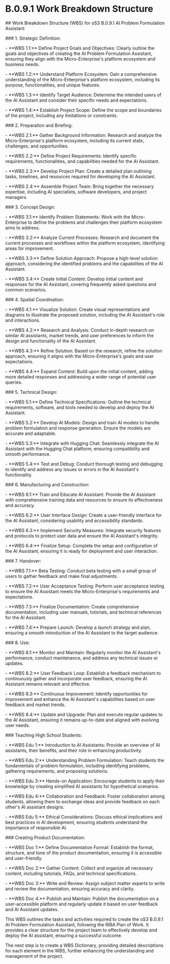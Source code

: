 # B.0.9.1 Work Breakdown Structure

\## Work Breakdown Structure (WBS) for oS3 B.0.9.1 AI Problem Formulation Assistant&#x20;

\### 1. Strategic Definition:&#x20;

\- \*\*WBS 1.1:\*\* Define Project Goals and Objectives: Clearly outline the goals and objectives of creating the AI Problem Formulation Assistant, ensuring they align with the Micro-Enterprise's platform ecosystem and business needs.&#x20;

\- \*\*WBS 1.2:\*\* Understand Platform Ecosystem: Gain a comprehensive understanding of the Micro-Enterprise's platform ecosystem, including its purpose, functionalities, and unique features.&#x20;

\- \*\*WBS 1.3:\*\* Identify Target Audience: Determine the intended users of the AI Assistant and consider their specific needs and expectations.&#x20;

\- \*\*WBS 1.4:\*\* Establish Project Scope: Define the scope and boundaries of the project, including any limitations or constraints.&#x20;

\### 2. Preparation and Briefing:&#x20;

\- \*\*WBS 2.1:\*\* Gather Background Information: Research and analyze the Micro-Enterprise's platform ecosystem, including its current state, challenges, and opportunities.&#x20;

\- \*\*WBS 2.2:\*\* Define Project Requirements: Identify specific requirements, functionalities, and capabilities needed for the AI Assistant.&#x20;

\- \*\*WBS 2.3:\*\* Develop Project Plan: Create a detailed plan outlining tasks, timelines, and resources required for developing the AI Assistant.&#x20;

\- \*\*WBS 2.4:\*\* Assemble Project Team: Bring together the necessary expertise, including AI specialists, software developers, and project managers.&#x20;

\### 3. Concept Design:&#x20;

\- \*\*WBS 3.1:\*\* Identify Problem Statements: Work with the Micro-Enterprise to define the problems and challenges their platform ecosystem aims to address.&#x20;

\- \*\*WBS 3.2:\*\* Analyze Current Processes: Research and document the current processes and workflows within the platform ecosystem, identifying areas for improvement.&#x20;

\- \*\*WBS 3.3:\*\* Define Solution Approach: Propose a high-level solution approach, considering the identified problems and the capabilities of the AI Assistant.&#x20;

\- \*\*WBS 3.4:\*\* Create Initial Content: Develop initial content and responses for the AI Assistant, covering frequently asked questions and common scenarios.&#x20;

\### 4. Spatial Coordination:&#x20;

\- \*\*WBS 4.1:\*\* Visualize Solution: Create visual representations and diagrams to illustrate the proposed solution, including the AI Assistant's role and interactions.&#x20;

\- \*\*WBS 4.2:\*\* Research and Analysis: Conduct in-depth research on similar AI assistants, market trends, and user preferences to inform the design and functionality of the AI Assistant.&#x20;

\- \*\*WBS 4.3:\*\* Refine Solution: Based on the research, refine the solution approach, ensuring it aligns with the Micro-Enterprise's goals and user expectations.&#x20;

\- \*\*WBS 4.4:\*\* Expand Content: Build upon the initial content, adding more detailed responses and addressing a wider range of potential user queries.&#x20;

\### 5. Technical Design:&#x20;

\- \*\*WBS 5.1:\*\* Define Technical Specifications: Outline the technical requirements, software, and tools needed to develop and deploy the AI Assistant.&#x20;

\- \*\*WBS 5.2:\*\* Develop AI Models: Design and train AI models to handle problem formulation and response generation. Ensure the models are accurate and adaptable.&#x20;

\- \*\*WBS 5.3:\*\* Integrate with Hugging Chat: Seamlessly integrate the AI Assistant with the Hugging Chat platform, ensuring compatibility and smooth performance.&#x20;

\- \*\*WBS 5.4:\*\* Test and Debug: Conduct thorough testing and debugging to identify and address any issues or errors in the AI Assistant's functionality.&#x20;

\### 6. Manufacturing and Construction:&#x20;

\- \*\*WBS 6.1:\*\* Train and Educate AI Assistant: Provide the AI Assistant with comprehensive training data and resources to ensure its effectiveness and accuracy.&#x20;

\- \*\*WBS 6.2:\*\* User Interface Design: Create a user-friendly interface for the AI Assistant, considering usability and accessibility standards.&#x20;

\- \*\*WBS 6.3:\*\* Implement Security Measures: Integrate security features and protocols to protect user data and ensure the AI Assistant's integrity.&#x20;

\- \*\*WBS 6.4:\*\* Finalize Setup: Complete the setup and configuration of the AI Assistant, ensuring it is ready for deployment and user interaction.&#x20;

\### 7. Handover:&#x20;

\- \*\*WBS 7.1:\*\* Beta Testing: Conduct beta testing with a small group of users to gather feedback and make final adjustments.&#x20;

\- \*\*WBS 7.2:\*\* User Acceptance Testing: Perform user acceptance testing to ensure the AI Assistant meets the Micro-Enterprise's requirements and expectations.&#x20;

\- \*\*WBS 7.3:\*\* Finalize Documentation: Create comprehensive documentation, including user manuals, tutorials, and technical references for the AI Assistant.&#x20;

\- \*\*WBS 7.4:\*\* Prepare Launch: Develop a launch strategy and plan, ensuring a smooth introduction of the AI Assistant to the target audience.&#x20;

\### 8. Use:&#x20;

\- \*\*WBS 8.1:\*\* Monitor and Maintain: Regularly monitor the AI Assistant's performance, conduct maintenance, and address any technical issues or updates.&#x20;

\- \*\*WBS 8.2:\*\* User Feedback Loop: Establish a feedback mechanism to continuously gather and incorporate user feedback, ensuring the AI Assistant remains relevant and effective.&#x20;

\- \*\*WBS 8.3:\*\* Continuous Improvement: Identify opportunities for improvement and enhance the AI Assistant's capabilities based on user feedback and market trends.&#x20;

\- \*\*WBS 8.4:\*\* Update and Upgrade: Plan and execute regular updates to the AI Assistant, ensuring it remains up-to-date and aligned with evolving user needs.&#x20;

\### Teaching High School Students:&#x20;

\- \*\*WBS Edu 1:\*\* Introduction to AI Assistants: Provide an overview of AI assistants, their benefits, and their role in enhancing productivity.&#x20;

\- \*\*WBS Edu 2:\*\* Understanding Problem Formulation: Teach students the fundamentals of problem formulation, including identifying problems, gathering requirements, and proposing solutions.&#x20;

\- \*\*WBS Edu 3:\*\* Hands-on Application: Encourage students to apply their knowledge by creating simplified AI assistants for hypothetical scenarios.&#x20;

\- \*\*WBS Edu 4:\*\* Collaboration and Feedback: Foster collaboration among students, allowing them to exchange ideas and provide feedback on each other's AI assistant designs.&#x20;

\- \*\*WBS Edu 5:\*\* Ethical Considerations: Discuss ethical implications and best practices in AI development, ensuring students understand the importance of responsible AI.

\### Creating Product Documentation:&#x20;

\- \*\*WBS Doc 1:\*\* Define Documentation Format: Establish the format, structure, and tone of the product documentation, ensuring it is accessible and user-friendly.&#x20;

\- \*\*WBS Doc 2:\*\* Gather Content: Collect and organize all necessary content, including tutorials, FAQs, and technical specifications.&#x20;

\- \*\*WBS Doc 3:\*\* Write and Review: Assign subject matter experts to write and review the documentation, ensuring accuracy and clarity.&#x20;

\- \*\*WBS Doc 4:\*\* Publish and Maintain: Publish the documentation on a user-accessible platform and regularly update it based on user feedback and AI Assistant updates.&#x20;

This WBS outlines the tasks and activities required to create the oS3 B.0.9.1 AI Problem Formulation Assistant, following the RIBA Plan of Work. It provides a clear structure for the project team to effectively develop and deploy the AI assistant, ensuring a successful outcome.&#x20;

The next step is to create a WBS Dictionary, providing detailed descriptions for each element in the WBS, further enhancing the understanding and management of the project.
